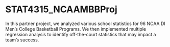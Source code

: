 # STAT4315_NCAAMBBProj
In this partner project, we analyzed various school statistics for 96 NCAA DI Men’s College Basketball Programs. We then implemented multiple regression analysis to identify off-the-court statistics that may impact a team’s success.
